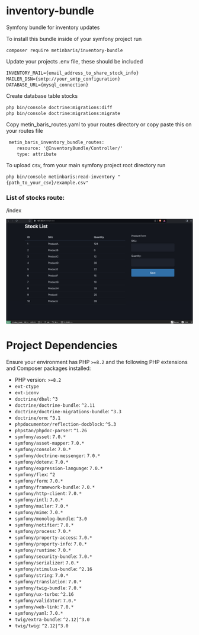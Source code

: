# inventory-bundle
Symfony bundle for inventory updates

To install this bundle inside of your symfony project run
```
composer require metinbaris/inventory-bundle
```

Update your projects .env file, these should be included
```
INVENTORY_MAIL={email_address_to_share_stock_info}
MAILER_DSN={smtp://your_smtp_configuration}
DATABASE_URL={mysql_connection}
```

Create database table stocks
```
php bin/console doctrine:migrations:diff
php bin/console doctrine:migrations:migrate
```

Copy metin_baris_routes.yaml to your routes directory or copy paste this on your routes file
```
 metin_baris_inventory_bundle_routes:
    resource: '@InventoryBundle/Controller/'
    type: attribute
```

To upload csv, from your main symfony project root directory run
```
php bin/console metinbaris:read-inventory "{path_to_your_csv}/example.csv"
```

### List of stocks route:
/index

![alt text](https://github.com/metinbaris/inventory-bundle/blob/main/screenshot.png?raw=true)

# Project Dependencies

Ensure your environment has PHP `>=8.2` and the following PHP extensions and Composer packages installed:

- PHP version: `>=8.2`
- `ext-ctype`
- `ext-iconv`
- `doctrine/dbal`: `^3`
- `doctrine/doctrine-bundle`: `^2.11`
- `doctrine/doctrine-migrations-bundle`: `^3.3`
- `doctrine/orm`: `^3.1`
- `phpdocumentor/reflection-docblock`: `^5.3`
- `phpstan/phpdoc-parser`: `^1.26`
- `symfony/asset`: `7.0.*`
- `symfony/asset-mapper`: `7.0.*`
- `symfony/console`: `7.0.*`
- `symfony/doctrine-messenger`: `7.0.*`
- `symfony/dotenv`: `7.0.*`
- `symfony/expression-language`: `7.0.*`
- `symfony/flex`: `^2`
- `symfony/form`: `7.0.*`
- `symfony/framework-bundle`: `7.0.*`
- `symfony/http-client`: `7.0.*`
- `symfony/intl`: `7.0.*`
- `symfony/mailer`: `7.0.*`
- `symfony/mime`: `7.0.*`
- `symfony/monolog-bundle`: `^3.0`
- `symfony/notifier`: `7.0.*`
- `symfony/process`: `7.0.*`
- `symfony/property-access`: `7.0.*`
- `symfony/property-info`: `7.0.*`
- `symfony/runtime`: `7.0.*`
- `symfony/security-bundle`: `7.0.*`
- `symfony/serializer`: `7.0.*`
- `symfony/stimulus-bundle`: `^2.16`
- `symfony/string`: `7.0.*`
- `symfony/translation`: `7.0.*`
- `symfony/twig-bundle`: `7.0.*`
- `symfony/ux-turbo`: `^2.16`
- `symfony/validator`: `7.0.*`
- `symfony/web-link`: `7.0.*`
- `symfony/yaml`: `7.0.*`
- `twig/extra-bundle`: `^2.12|^3.0`
- `twig/twig`: `^2.12|^3.0`